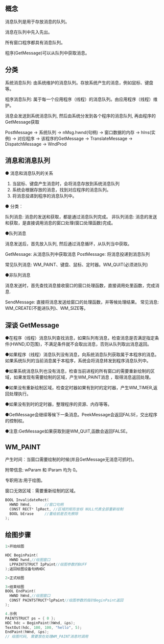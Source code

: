 ## 概念

消息队列是用于存放消息的队列。

消息在队列中先入先出。

所有窗口程序都具有消息队列。

程序(GetMessage)可以从队列中获取消息。

## 分类

系统消息队列: 由系统维护的消息队列。存放系统产生的消息，例如鼠标、键盘等。

程序消息队列: 属于每一个应用程序（线程）的消息队列。由应用程序（线程）维护。

消息会发送到系统消息队列, 然后由系统分发到各个程序的消息队列, 再由程序的GetMessage获取

PostMessage -> 系统队列 -> nMsg.hwnd(句柄) -> 窗口数据的内存 -> hIns(实例) -> 对应程序 -> 该程序的GetMessage -> TranslateMessage -> DispatchMessage -> WndProd

## 消息和消息队列

● 消息和消息队列的关系

1. 当鼠标、键盘产生消息时，会将消息存放到系统消息队列
2. 系统会根据存放的消息，找到对应程序的消息队列。
3. 将消息投递到程序的消息队列中。

● 分类︰

队列消息:  消息的发送和获取，都是通过消息队列完成。
非队列消息: 消息的发送和获取，是直接调用消息的窗口处理(窗口处理函数)完成。

●队列消息

消息发送后，首先放入队列, 然后通过消息循环，从队列当中获取。

GetMessage: 从消息队列中获取消息
PostMessage: 将消息投递到消息队列

常见队列消息: WM_PAINT、键盘、鼠标、定时器。WM_QUIT(必须进队列)

●非队列消息

消息发送时，首先查找消息接收窗口的窗口处理函数，直接调用处里函数，完成消息.

SendMessage: 直接将消息发送给窗口的处理函数，并等候处理结果。
常见消息: WM_CREATE(不能进队列)、WM_SIZE等。

## 深谈 GetMessage

●在程序（线程）消息队列查找消息，如果队列有消息，检查消息是否满足指定条件(HWND,ID范围)，不满足条件就不会取出消息，否则从队列取出消息返回。

●如果程序（线程）消息队列没有消息，向系统消息队列获取属于本程序的消息。如果系统队列的当前消息属于本程序，系统会将消息转发到程序消息队列中。

●如果系统消息队列也没有消息，检查当前进程的所有窗口的需要重新绘制的区域，如果发现有需要绘制的区域，产生WM_PAINT消息
，取得消息返回处理。

●如果没有重新绘制区域，检查定时器如果有到时的定时器，产生WM_TIMER,返回处理执行。

●如果没有到时的定时器，整理程序的资源、内存等等。

●GetMessage会继续等候下一条消息。PeekMessage会返回FALSE，交出程序的控制权。

●注意:GetMessage如果获取到是WM_QUIT,函数会返回FALSE。

## WM_PAINT

产生时间︰当窗口需要绘制的时候(并且GetMessage无消息可抓时)。

附带信息: wParam 和 lParam 均为 0。

专职用法∶用于绘图。

窗口无效区域︰需要重新绘制的区域。

```cpp
BOOL InvalidateRect(
  HWND hWnd,      //窗口句柄
  CONST RECT* lpRect, //区域的矩形坐标 NULL代表全部重新绘制
  BOOL bErase     //重绘前是否先擦除
);

```

## 绘图步骤

```cpp
1>开始绘图

HDC BeginPaint(
  HWND hwnd,//绘图窗口
  LPPAINTSTRUCT IpPaint//绘图参数的BUFF
);返回绘图设备句柄HDC

2>正式绘图

3>结束绘图
BOOL EndPaint(
  HWND hWnd,//绘图窗口
  CONST PAINTSTRUCT*lpPaint//绘图参数的指针BeginPaint返回
);

4.示例
PAINTSTRUCT ps = { 0 };
HDC hdc = BeginPaint(hWnd, &ps);
TextOut(hdc, 100, 100, "hello", 5);
EndPaint(hWnd, &ps);
// 绘图代码, 需要放在处理WM_PAINT消息时调用
```
